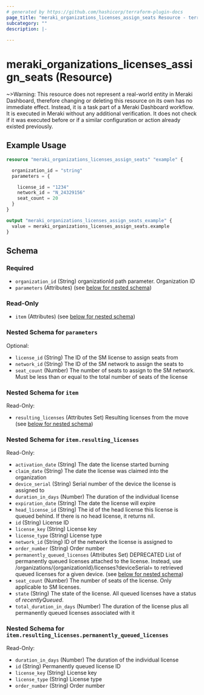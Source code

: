 ```yaml
---
# generated by https://github.com/hashicorp/terraform-plugin-docs
page_title: "meraki_organizations_licenses_assign_seats Resource - terraform-provider-meraki"
subcategory: ""
description: |-
  
---
```


# meraki_organizations_licenses_assign_seats (Resource)



~>Warning: This resource does not represent a real-world entity in Meraki Dashboard, therefore changing or deleting this resource on its own has no immediate effect. Instead, it is a task part of a Meraki Dashboard workflow. It is executed in Meraki without any additional verification. It does not check if it was executed before or if a similar configuration or action 
already existed previously.

## Example Usage

```terraform
resource "meraki_organizations_licenses_assign_seats" "example" {

  organization_id = "string"
  parameters = {

    license_id = "1234"
    network_id = "N_24329156"
    seat_count = 20
  }
}

output "meraki_organizations_licenses_assign_seats_example" {
  value = meraki_organizations_licenses_assign_seats.example
}
```

<!-- schema generated by tfplugindocs -->
## Schema

### Required

- `organization_id` (String) organizationId path parameter. Organization ID
- `parameters` (Attributes) (see [below for nested schema](#nestedatt--parameters))

### Read-Only

- `item` (Attributes) (see [below for nested schema](#nestedatt--item))

<a id="nestedatt--parameters"></a>
### Nested Schema for `parameters`

Optional:

- `license_id` (String) The ID of the SM license to assign seats from
- `network_id` (String) The ID of the SM network to assign the seats to
- `seat_count` (Number) The number of seats to assign to the SM network. Must be less than or equal to the total number of seats of the license


<a id="nestedatt--item"></a>
### Nested Schema for `item`

Read-Only:

- `resulting_licenses` (Attributes Set) Resulting licenses from the move (see [below for nested schema](#nestedatt--item--resulting_licenses))

<a id="nestedatt--item--resulting_licenses"></a>
### Nested Schema for `item.resulting_licenses`

Read-Only:

- `activation_date` (String) The date the license started burning
- `claim_date` (String) The date the license was claimed into the organization
- `device_serial` (String) Serial number of the device the license is assigned to
- `duration_in_days` (Number) The duration of the individual license
- `expiration_date` (String) The date the license will expire
- `head_license_id` (String) The id of the head license this license is queued behind. If there is no head license, it returns nil.
- `id` (String) License ID
- `license_key` (String) License key
- `license_type` (String) License type
- `network_id` (String) ID of the network the license is assigned to
- `order_number` (String) Order number
- `permanently_queued_licenses` (Attributes Set) DEPRECATED List of permanently queued licenses attached to the license. Instead, use /organizations/{organizationId}/licenses?deviceSerial= to retrieved queued licenses for a given device. (see [below for nested schema](#nestedatt--item--resulting_licenses--permanently_queued_licenses))
- `seat_count` (Number) The number of seats of the license. Only applicable to SM licenses.
- `state` (String) The state of the license. All queued licenses have a status of *recentlyQueued*.
- `total_duration_in_days` (Number) The duration of the license plus all permanently queued licenses associated with it

<a id="nestedatt--item--resulting_licenses--permanently_queued_licenses"></a>
### Nested Schema for `item.resulting_licenses.permanently_queued_licenses`

Read-Only:

- `duration_in_days` (Number) The duration of the individual license
- `id` (String) Permanently queued license ID
- `license_key` (String) License key
- `license_type` (String) License type
- `order_number` (String) Order number
